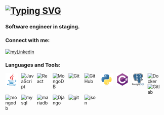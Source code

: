 # [![Typing SVG](https://readme-typing-svg.demolab.com?font=Fira+Code&pause=1000&color=9A237B&width=435&lines=Hi+there%2C+I'm+Haitham%F0%9F%91%8B)](https://git.io/typing-svg)

### Software engineer in staging.


### Connect with me:
<a href="https://www.linkedin.com/in/adhaitham/" target="blank"><img align="center" src="https://raw.githubusercontent.com/rahuldkjain/github-profile-readme-generator/master/src/images/icons/Social/linked-in-alt.svg" alt="myLinkedin" height="30" width="40" /></a>



### Languages and Tools:

<img align="left" alt="Java" width="40px" src="https://raw.githubusercontent.com/devicons/devicon/master/icons/java/java-original.svg" style="padding-right:10px;"/>
<img align="left" alt="JavaScript" width="40px" src="https://cdn.jsdelivr.net/gh/devicons/devicon/icons/javascript/javascript-original.svg" style="padding-right:10px;" />
<img align="left" alt="React" width="40px" src="https://cdn.jsdelivr.net/gh/devicons/devicon/icons/react/react-original.svg" style="padding-right:10px;"/>
<img align="left" alt="MongoDB" width="40px" src="https://cdn.jsdelivr.net/gh/devicons/devicon/icons/mongodb/mongodb-original.svg" style="padding-right:10px;"/>
<img align="left" alt="Git" width="40px" src="https://cdn.jsdelivr.net/gh/devicons/devicon/icons/git/git-original.svg" style="padding-right:10px;" />
<img align="left" alt="GitHub" width="40px" src="https://user-images.githubusercontent.com/3369400/139447912-e0f43f33-6d9f-45f8-be46-2df5bbc91289.png" style="padding-right:10px;" />
<img align="left" alt="Python" width="40px" src="https://raw.githubusercontent.com/devicons/devicon/master/icons/python/python-original.svg" style="padding-right:10px;"/>
<img align="left" alt="csharp" width="40px" src="https://raw.githubusercontent.com/devicons/devicon/master/icons/csharp/csharp-original.svg" style="padding-right:10px;"/>
<img align="left" alt="postgresql" width="40px" src="https://raw.githubusercontent.com/devicons/devicon/master/icons/postgresql/postgresql-original-wordmark.svg" style="padding-right:10px;"/>
<img align="left" alt="Docker" width="40px" src="https://github.com/xDido/xDido/assets/73004262/dfbef5e9-3f23-447f-b92f-b787d75ce8f3" style="padding-right:10px;"/>
<img align="left" alt="Gitlab" width="40px" src="https://github.com/xDido/xDido/assets/73004262/ec425c30-2882-4fdf-bb41-7bd16c16954a" style="padding-right:10px;"/>
<img align="left" alt="mongodb" width="40px" src="https://github.com/xDido/xDido/assets/73004262/06d9f192-57f8-4cac-9222-6a0fb4b5d56d" style="padding-right:10px;"/>
<img align="left" alt="mysql" width="40px" src="https://github.com/xDido/xDido/assets/73004262/d09ceb04-3316-43bb-a752-65c7a4fe4df7" style="padding-right:10px;"/>
<img align="left" alt="mariadb" width="40px" src="https://github.com/xDido/xDido/assets/73004262/b38b4c93-e997-4006-a895-1143248cd3ca" style="padding-right:10px;"/><br>
<img align="left" alt="Django" width="40px" src="https://github.com/xDido/xDido/assets/73004262/c8d83634-f756-4bd0-b916-f27be740a161" style="padding-right:10px;"/>
<img align="left" alt="git" width="40px" src="https://github.com/xDido/xDido/assets/73004262/6c9d6ae9-7d97-4745-92ad-4017b2ed4b14" style="padding-right:10px;"/>
<img align="left" alt="json" width="40px" src="https://github.com/xDido/xDido/assets/73004262/20445972-da97-4d43-be09-734299d744f1" style="padding-right:10px;"/>

<br>
<br>
